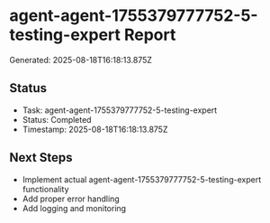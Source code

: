 # agent-agent-1755379777752-5-testing-expert Report

Generated: 2025-08-18T16:18:13.875Z

## Status
- Task: agent-agent-1755379777752-5-testing-expert
- Status: Completed
- Timestamp: 2025-08-18T16:18:13.875Z

## Next Steps
- Implement actual agent-agent-1755379777752-5-testing-expert functionality
- Add proper error handling
- Add logging and monitoring
